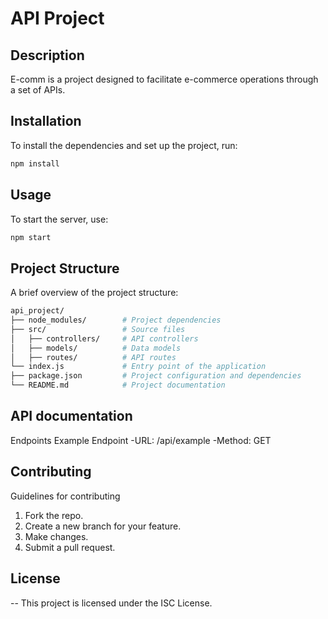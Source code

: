 # API Project

## Description

E-comm is a project designed to facilitate e-commerce operations through a set of APIs.

## Installation

To install the dependencies and set up the project, run:

```bash
npm install
```

## Usage
To start the server, use:

```bash
npm start
```
## Project Structure
A brief overview of the project structure:
```bash
api_project/
├── node_modules/        # Project dependencies
├── src/                 # Source files
│   ├── controllers/     # API controllers
│   ├── models/          # Data models
│   ├── routes/          # API routes
└── index.js             # Entry point of the application   
├── package.json         # Project configuration and dependencies
└── README.md            # Project documentation

```

## API documentation
Endpoints
Example Endpoint
-URL: /api/example
-Method: GET

## Contributing
Guidelines for contributing
1. Fork the repo.
2. Create a new branch for your feature.
3. Make changes.
4. Submit a pull request.

## License
-- This project is licensed under the ISC License.


